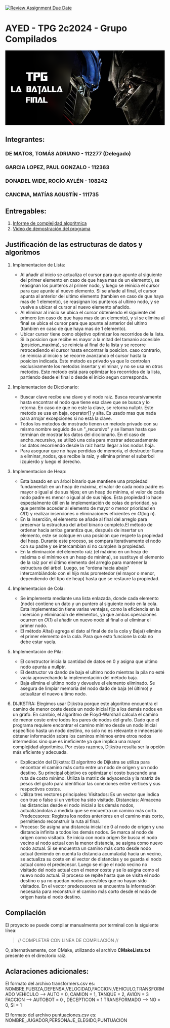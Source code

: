 [![Review Assignment Due Date](https://classroom.github.com/assets/deadline-readme-button-22041afd0340ce965d47ae6ef1cefeee28c7c493a6346c4f15d667ab976d596c.svg)](https://classroom.github.com/a/mpISVoEK)
# AYED - TPG 2c2024 - Grupo Compilados

<p align="center">
   <img src="Banner.jpg" alt="TPG: La batalla final"><br>
</p>

## Integrantes:

### DE MATOS, TOMÁS ADRIANO - 112277 (Delegado)

### GARCIA LOPEZ, PAUL GONZALO - 112363

### DONADEL WIDE, ROCÍO AYLÉN - 108242

### CANCINA, MATÍAS AGUSTÍN - 111735

## Entregables:

1. [Informe de complejidad algorítmica](https://docs.google.com/document/d/13TDQOgicwrRM_FvfyqVqIjJZ4llM3OECTTcOZllaljE/edit?tab=t.0)
2. [Video de demostración del programa](https://www.enlaceaca.com/)

## Justificación de las estructuras de datos y algoritmos

1. Implementacion de Lista:
   - Al añadir al inicio se actualiza el cursor para que apunte al siguiente del primer elemento en caso de que haya mas de un elemento), se reasignan los punteros al primer nodo, y luego se            reinicia el cursor para que apunte al nuevo elemento. Si se añade al final, el cursor apunta al anterior del ultimo elemento (tambien en caso de que haya mas de 1 elemento), se reasignan          los punteros al ultimo nodo, y se vuelve a ubicar el cursor al nuevo elemento añadido.
   - Al eliminar al inicio se ubica el cursor obteniendo el siguiente del primero (en caso de que haya mas de un elemento), y si se elimina al final se ubica el cursor para que apunte al anterior       del ultimo (tambien en caso de que haya mas de 1 elemento).
   - Ubicar cursor tiene como objetivo optimizar los recorridos de la lista. Si la posicion que recibe es mayor a la mitad del tamanio accesible (posicion_maxima), se reinicia al final de la            lista y se recorre retrocediendo el cursor hasta encontrar la posicion. caso contrario, se reinicia al inicio y se recorre avanzando el cursor hasta la posicion indicada. Este metodo es           privado ya que lo controlan exclusivamente los metodos insertar y eliminar, y no se usa en otros metodos. Este metodo está para optimizar los recorridos de la lista, partiendo desde el            final o desde el inicio segun corresponda.
2. Implementacion de Diccionario:
   - Buscar clave recibe una clave y el nodo raiz. Busca recursivamente hasta encontrar el nodo que tiene esa clave que se busca y lo retorna. En caso de que no este la clave, se retorna nullptr.       Este metodo se usa en baja, operator[] y  alta. Es usado mas que nada para arrojar excepciones si no está la clave.
   - Todos los metodos de mostrado tienen un metodo privado con su mismo nombre seguido de un "_recursivo" y se llaman hasta que terminan de mostrar los datos del diccionario.
      En el caso de ancho_recursivo, se utilizó una cola para mostrar adecuadamente los datos recorriendo desde la raiz hasta llegar a los nodos hoja.
   - Para asegurar que no haya perdidas de memoria, el destructor llama a eliminar_nodos, que recibe la raiz, y elimina primer el subarbol izquierdo y luego el derecho.
3. Implementacion de Heap:
   - Esta basado en un árbol binario que mantiene una propiedad fundamental: en un heap de máxima, el valor de cada nodo padre es mayor o 
     igual al de sus hijos; en un heap de mínima, el valor de cada nodo padre es menor o igual al de sus hijos. Esta propiedad lo hace especialmente útil en la implementación de colas de prioridad, ya 
     que permite acceder al elemento de mayor o menor prioridad en 𝑂(1) y realizar inserciones o eliminaciones eficientes en 𝑂(log n).
   - En la inserción, el elemento se añade al final del arreglo para preservar la estructura del árbol binario completo.El método de ordenar hacia arriba garantiza que, después de insertar un elemento, 
     este se coloque en una posición que respete la propiedad del heap. Durante este proceso, se compara iterativamente el nodo con su padre y se intercambian si no cumplen la propiedad.
   - En la eliminación del elemento raíz (el máximo en un heap de máxima o el mínimo en un heap de mínima), se sustituye el elemento de la raíz por el último elemento del arreglo para mantener la 
    estructura del árbol. Luego, se "ordena hacia abajo" intercambiándolo con el hijo más prometedor (el mayor o menor, dependiendo del tipo de heap) hasta que se restaure la propiedad.
5. Implementacion de Cola:
   - Se implementa mediante una lista enlazada, donde cada elemento (nodo) contiene un dato y un puntero al siguiente nodo en la cola. Esta implementación tiene varias ventajas, como la eficiencia en la inserción y eliminación de elementos, ya que 
     ambas operaciones ocurren en 𝑂(1) al añadir un nuevo nodo al final o al eliminar el primer nodo.
   - El método Alta() agrega el dato al final de de la cola y Baja() elimina el primer elemento de la cola. Para que esto funcione la cola no debe estar vacía.
6. Implementación de Pila:
   - El constructor inicia la cantidad de datos en 0 y asigna que ultimo nodo apunta a nullptr.
   - El destructor va dando de baja el ultimo nodo mientras la pila no esté vacía aprovechando la implementación del método baja.
   - Baja elimina el ultimo nodo y devuelve el elemento eliminado. Se asegura de limpiar memoria del nodo dado de baja (el último) y actualizar el nuevo ultimo nodo.
7. DIJKSTRA: Elegimos usar Dijkstra porque este algoritmo encuentra el camino de menor coste desde un nodo inicial fijo a los demás nodos en un grafo. En cambio, el algoritmo de Floyd-Warshall calcula el camino de menor coste entre todos los pares de nodos del grafo. 
Dado que el programa requiere encontrar el camino mínimo desde un nodo inicial específico hasta un nodo destino, no solo no es relevante e innecesario obtener información sobre los caminos mínimos entre otros nodos intermedios sino que es ineficiente ya que implica una mayor complejidad algorítmica. Por estas razones, Dijkstra resulta ser la opción más eficiente y adecuada.

   - Explicación del Dijkstra: 
El algoritmo de Dijkstra se utiliza para encontrar el camino más corto entre un nodo de origen y un nodo destino. Su principal objetivo es optimizar el costo buscando una ruta de costo mínimo.
Utiliza la matriz de adyacencia y la matriz de pesos del grafo para identificar las conexiones entre vértices y sus respectivos costos.
   - Utiliza tres vectores principales:
Visitados: Es un vector que indica con true o false si un vértice ha sido visitado.
Distancias: Almacena las distancias desde el nodo inicial a los demás nodos, actualizándolas a medida que se encuentra un camino más corto.
Predecesores: Registra los nodos anteriores en el camino más corto, permitiendo reconstruir la ruta al final.
   - Proceso:
Se asigna una distancia inicial de 0 al nodo de origen y una distancia infinita a todos los demás nodos.
Se marca al nodo de origen como visitado. Se inicia con nodo origen
Se busca el nodo vecino al nodo actual con la menor distancia, se asigna como nuevo nodo actual.
Si se encuentra un camino más corto desde nodo actual (teniendo en cuenta la distancia acumulada) hacia un vecino, se actualiza su coste en el vector de distancias y se guarda el nodo actual como el predecesor.
Luego se elige el nodo vecino no visitado del nodo actual con el menor coste y se lo asigna como el nuevo nodo actual.
El proceso se repite hasta que se visita el nodo destino o ya no quedan nodos accesibles que no hayan sido visitados.
En el vector predecesores se encuentra la información necesaria para reconstruir el camino más corto desde el nodo de origen hasta el nodo destino.


## Compilación

El proyecto se puede compilar manualmente por terminal con la siguiente línea:

> // COMPLETAR CON LINEA DE COMPILACIÓN //

O, alternativamente, con CMake, utilizando el archivo **CMakeLists.txt** presente en el directorio raíz.

## Aclaraciones adicionales:

El formato del archivo transformers.csv es: NOMBRE,FUERZA,DEFENSA,VELOCIDAD,FACCION,VEHICULO,TRANSFORMADO
VEHICULO --> AUTO = 0, CAMION = 1, TANQUE = 2, AVION = 3
FACCION --> AUTOBOT = 0 , DECEPTICON = 1
TRANSFORMADO --> NO = 0, SI = 1

El formato del archivo puntuaciones.csv es: NOMBRE_JUGADOR,PERSONAJE_ELEGIDO,PUNTUACION